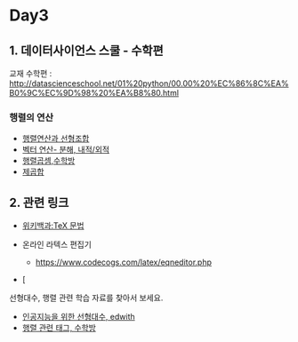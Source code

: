 # Day3


## 1. 데이터사이언스 스쿨 - 수학편

교재 수학편 : http://datascienceschool.net/01%20python/00.00%20%EC%86%8C%EA%B0%9C%EC%9D%98%20%EA%B8%80.html


### 행렬의 연산

- [행렬연산과 선형조합](https://velog.io/@rapsby/%ED%96%89%EB%A0%AC%EC%97%B0%EC%82%B0%EA%B3%BC-%EC%84%A0%ED%98%95%EC%A1%B0%ED%95%A9)
- [벡터 연산- 분해, 내적/외적](https://mrw0119.tistory.com/12)
- [행렬곱셈,수학방](https://mathbang.net/562)
- [제곱합](https://support.minitab.com/ko-kr/minitab/18/help-and-how-to/modeling-statistics/anova/supporting-topics/anova-statistics/understanding-sums-of-squares/)

## 2. 관련 링크

 - [위키백과:TeX 문법](https://ko.wikipedia.org/wiki/%EC%9C%84%ED%82%A4%EB%B0%B1%EA%B3%BC:TeX_%EB%AC%B8%EB%B2%95)
 - 온라인 라텍스 편집기
    - https://www.codecogs.com/latex/eqneditor.php

 - [

선형대수, 행렬 관련 학습 자료를 찾아서 보세요.

- [인공지능을 위한 선형대수, edwith](https://www.edwith.org/linearalgebra4ai)
- [행렬 관련 태그, 수학방](https://mathbang.net/tag/%ED%96%89%EB%A0%AC#gsc.tab=0)
